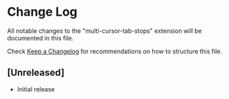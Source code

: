 # Change Log

All notable changes to the "multi-cursor-tab-stops" extension will be documented in this file.

Check [Keep a Changelog](http://keepachangelog.com/) for recommendations on how to structure this file.

## [Unreleased]

- Initial release